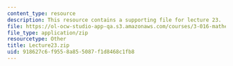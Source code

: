 ```yaml
---
content_type: resource
description: This resource contains a supporting file for lecture 23.
file: https://ol-ocw-studio-app-qa.s3.amazonaws.com/courses/3-016-mathematics-for-materials-scientists-and-engineers-fall-2005/918627c6f9558a855087f1d8468c1fb8_Lecture23.zip
file_type: application/zip
resourcetype: Other
title: Lecture23.zip
uid: 918627c6-f955-8a85-5087-f1d8468c1fb8
---
```

